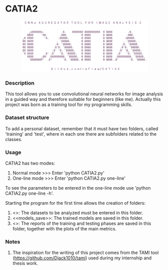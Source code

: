 # CATIA2

<p align="center" width="100%">
   <img width="80%" src="https://raw.githubusercontent.com/reFraw/CATIA2/main/images/CATIA2.png">
</p>

### Description
This tool allows you to use convolutional neural networks for image analysis in a guided way and therefore suitable for beginners (like me).
Actually this project was born as a training tool for my programming skills.

### Dataset structure
To add a personal dataset, remember that it must have two folders, called 'training' and 'test', where in each one there are subfolders related to the classes.

### Usage
CATIA2 has two modes:
1) Normal mode >>> Enter 'python CATIA2.py'
2) One-line mode >>> Enter 'python CATIA2.py one-line'

To see the parameters to be entered in the one-line mode use 'python CATIA2.py one-line -h'.

Starting the program for the first time allows the creation of folders:
1) <<DATASETS>>: The datasets to be analyzed must be entered in this folder.
2) <<models_save>>: The trained models are saved in this folder.
3) <<results>>: The reports of the training and testing phases are saved in this folder, together with the plots of the main metrics.

### Notes
1) The inspiration for the writing of this project comes from the TAMI tool (https://github.com/Djack1010/tami) used during my internship and thesis work.

